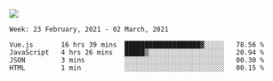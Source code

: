 <!--
**Mat2ja/Mat2ja** is a ✨ _special_ ✨ repository because its `README.md` (this file) appears on your GitHub profile.

Here are some ideas to get you started:

- 🔭 I’m currently working on ...
- 🌱 I’m currently learning ...
- 👯 I’m looking to collaborate on ...
- 🤔 I’m looking for help with ...
- 💬 Ask me about ...
- 📫 How to reach me: ...
- 😄 Pronouns: ...
- ⚡ Fun fact: ...
-->

<img src='https://media.giphy.com/media/xT9IgG50Fb7Mi0prBC/giphy.gif'>

<!--START_SECTION:waka-->
```text
Week: 23 February, 2021 - 02 March, 2021

Vue.js       16 hrs 39 mins  ███████████████████▓░░░░░   78.56 % 
JavaScript   4 hrs 26 mins   █████▒░░░░░░░░░░░░░░░░░░░   20.94 % 
JSON         3 mins          ░░░░░░░░░░░░░░░░░░░░░░░░░   00.30 % 
HTML         1 min           ░░░░░░░░░░░░░░░░░░░░░░░░░   00.15 % 
```
<!--END_SECTION:waka-->
